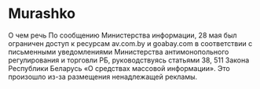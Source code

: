# Murashko
О чем речь
По сообщению Министерства информации, 28 мая был ограничен доступ к ресурсам av.com.by и goabay.com в соответствии с письменными 
уведомлениями Министерства антимонопольного регулирования и торговли РБ, руководствуясь статьями 38, 511 Закона Республики Беларусь «О 
средствах массовой информации».
Это произошло из-за размещения ненадлежащей рекламы.
